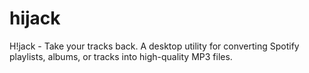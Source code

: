 # hijack
H!jack - Take your tracks back. A desktop utility for converting Spotify playlists, albums, or tracks into high-quality MP3 files.
